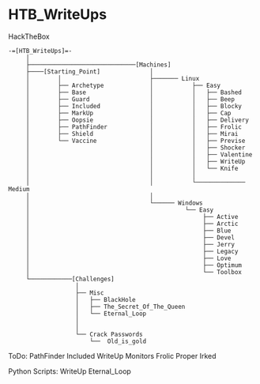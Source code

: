 # HTB_WriteUps
HackTheBox

    -=[HTB_WriteUps]=-
         │
         ├──────────────────────────────[Machines]
         ├────[Starting_Point]              │   
         │        │                         ├─────── Linux
         │        ├── Archetype             │           ├── Easy
         │        ├── Base                  │           │   ├── Bashed      
         │        ├── Guard                 │           │   ├── Beep       
         │        ├── Included              │           │   ├── Blocky
         │        ├── MarkUp                │           │   ├── Cap
         │        ├── Oopsie                │           │   ├── Delivery         
         │        ├── PathFinder            │           │   ├── Frolic
         │        ├── Shield                │           │   ├── Mirai
         │        └── Vaccine               │           │   ├── Previse         
         │                                  │           │   ├── Shocker
         │                                  │           │   ├── Valentine
         │                                  │           │   ├── WriteUp 
         │                                  │           │   └── Knife
         │                                  │           │
         │                                  │           └────────────── Medium
         │                                  │
         │                                  └────── Windows
         │                                            └── Easy
         │                                                 ├── Active
         │                                                 ├── Arctic
         │                                                 ├── Blue
         │                                                 ├── Devel
         │                                                 ├── Jerry         
         │                                                 ├── Legacy
         │                                                 ├── Love
         │                                                 ├── Optimum 
         │                                                 └── Toolbox
         └────────────[Challenges]
                       │
                       ├── Misc
                       │   ├── BlackHole
                       │   ├── The_Secret_Of_The_Queen
                       │   └── Eternal_Loop
                       │
                       │
                       └── Crack Passwords
                           └──  Old_is_gold



ToDo: PathFinder
      Included
      WriteUp
      Monitors
      Frolic
      Proper
      Irked

      
      
Python Scripts: WriteUp   Eternal_Loop
      

